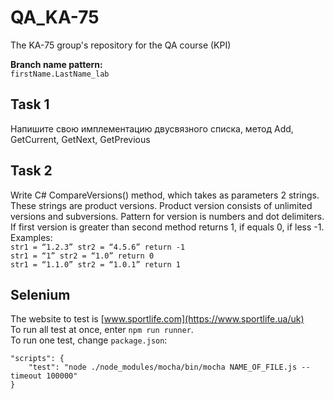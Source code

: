 # QA_KA-75
The KA-75 group's repository for the QA course (KPI)

**Branch name pattern:**  
`firstName.LastName_lab`

## Task 1  
Напишите свою имплементацию двусвязного списка, метод Add, GetCurrent, GetNext, GetPrevious  

## Task 2  
Write С# CompareVersions() method, which takes as parameters 2 strings. These strings are product versions. Product version consists of unlimited versions and subversions. Pattern for version is numbers and dot delimiters. If first version is greater than second method returns 1, if equals 0, if less -1.
Examples:  
`str1 = “1.2.3” str2 = “4.5.6” return -1`  
`str1 = “1” str2 = “1.0” return 0`  
`str1 = “1.1.0” str2 = “1.0.1” return 1`   

## Selenium  
The website to test is [www.sportlife.com](https://www.sportlife.ua/uk)  
To run all test at once, enter `npm run runner`.   
To run one test, change `package.json`:  
```
"scripts": {
    "test": "node ./node_modules/mocha/bin/mocha NAME_OF_FILE.js --timeout 100000"
}
```  